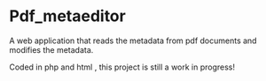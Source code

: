 # Pdf_metaeditor
A web application that reads the metadata from pdf documents and modifies the metadata.

Coded in php and html , this project is still a work in progress!
